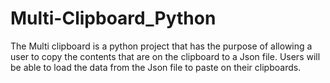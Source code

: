 # Multi-Clipboard_Python
The Multi clipboard is a python project that has the purpose of allowing a user to copy the contents that are on the clipboard to a Json file. Users will be able to load the data from the Json file to paste on their clipboards.
